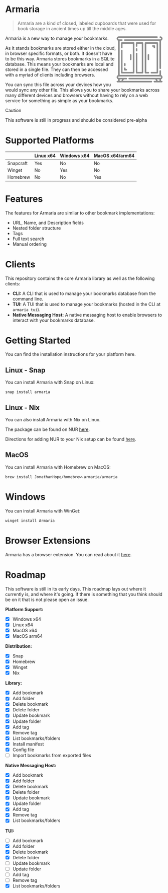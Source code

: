 # Armaria

> Armaria are a kind of closed, labeled cupboards that were used for book storage in ancient times up till the middle ages.

<img src="art/cabinet-grey-512-transparent.svg" align="right" width="30%" />

Armaria is a new way to manage your bookmarks.

As it stands bookmarks are stored either in the cloud, in browser specific formats, or both. It doesn't have to be this way. Armaria stores bookmarks in a SQLite database. This means your bookmarks are local and stored in a single file. They can then be accessed with a myriad of clients including browsers.

You can sync this file across your devices how you would sync any other file. This allows you to share your bookmarks across many different devices and browsers without having to rely on a web service for something as simple as your bookmarks.

> [!CAUTION]
> This software is still in progress and should be considered pre-alpha

# Supported Platforms

|           | Linux x64 | Windows x64 | MacOS x64/arm64 |
|-----------|-----------|-------------|-----------------|
| Snapcraft | Yes       | No          | No              |
| Winget    | No        | Yes         | No              |
| Homebrew  | No        | No          | Yes             |

# Features

The features for Armaria are similar to other bookmark implementations:

- URL, Name, and Description fields
- Nested folder structure
- Tags
- Full text search
- Manual ordering

# Clients

This repository contains the core Armaria library as well as the following clients:

- **CLI:** A CLI that is used to manage your bookmarks database from the command line.
- **TUI:** A TUI that is used to manage your bookmarks (hosted in the CLI at `armaria tui`).
- **Native Messaging Host:** A native messaging host to enable browsers to interact with your bookmarks database.

# Getting Started

You can find the installation instructions for your platform here.

## Linux - Snap

You can install Armaria with Snap on Linux:

``` shell
snap install armaria
```

## Linux - Nix

You can also install Armaria with Nix on Linux.

The package can be found on NUR [here](https://nur.nix-community.org/repos/armaria/).

Directions for adding NUR to your Nix setup can be found [here](https://github.com/nix-community/NUR).

## MacOS

You can install Armaria with Homebrew on MacOS:

``` shell
brew install JonathanHope/homebrew-armaria/armaria
```

# Windows

You can install Armaria with WinGet:

``` shell
winget install Armaria
```

# Browser Extensions

Armaria has a browser extension. You can read about it [here](https://github.com/jonathanhope/armaria-extension).

# Roadmap

This software is still in its early days. This roadmap lays out where it currently is, and where it's going. If there is something that you think should be on it that is not please open an issue.

**Platform Support:**

- [x] Windows x64
- [x] Linux x64
- [x] MacOS x64
- [x] MacOS arm64

**Distribution:**

- [x] Snap
- [x] Homebrew
- [x] Winget
- [x] Nix

**Library:**

- [x] Add bookmark
- [x] Add folder
- [x] Delete bookmark
- [x] Delete folder
- [x] Update bookmark
- [x] Update folder
- [x] Add tag
- [x] Remove tag
- [x] List bookmarks/folders
- [x] Install manifest
- [x] Config file
- [ ] Import bookmarks from exported files

**Native Messaging Host:**

- [x] Add bookmark
- [x] Add folder
- [x] Delete bookmark
- [x] Delete folder
- [x] Update bookmark
- [x] Update folder
- [x] Add tag
- [x] Remove tag
- [x] List bookmarks/folders

**TUI:**

- [ ] Add bookmark
- [x] Add folder
- [x] Delete bookmark
- [x] Delete folder
- [ ] Update bookmark
- [ ] Update folder
- [ ] Add tag
- [ ] Remove tag
- [x] List bookmarks/folders
